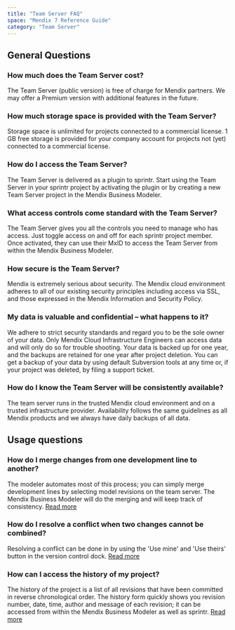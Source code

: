 ```yaml
---
title: "Team Server FAQ"
space: "Mendix 7 Reference Guide"
category: "Team Server"
---
```



## General Questions

### How much does the Team Server cost?

The Team Server (public version) is free of charge for Mendix partners. We may offer a Premium version with additional features in the future.

### How much storage space is provided with the Team Server?

Storage space is unlimited for projects connected to a commercial license. 1 GB free storage is provided for your company account for projects not (yet) connected to a commercial license.

### How do I access the Team Server?

The Team Server is delivered as a plugin to sprintr. Start using the Team Server in your sprintr project by activating the plugin or by creating a new Team Server project in the Mendix Business Modeler.

### What access controls come standard with the Team Server?

The Team Server gives you all the controls you need to manage who has access. Just toggle access on and off for each sprintr project member. Once activated, they can use their MxID to access the Team Server from within the Mendix Business Modeler.

### How secure is the Team Server?

Mendix is extremely serious about security. The Mendix cloud environment adheres to all of our existing security principles including access via SSL, and those expressed in the Mendix Information and Security Policy.

### My data is valuable and confidential – what happens to it?

We adhere to strict security standards and regard you to be the sole owner of your data. Only Mendix Cloud Infrastructure Engineers can access data and will only do so for trouble shooting. Your data is backed up for one year, and the backups are retained for one year after project deletion. You can get a backup of your data by using default Subversion tools at any time or, if your project was deleted, by filing a support ticket.

### How do I know the Team Server will be consistently available?

The team server runs in the trusted Mendix cloud environment and on a trusted infrastructure provider. Availability follows the same guidelines as all Mendix products and we always have daily backups of all data.

## Usage questions

### How do I merge changes from one development line to another?

The modeler automates most of this process; you can simply merge development lines by selecting model revisions on the team server. The Mendix Business Modeler will do the merging and will keep track of consistency. [Read more](version-control)

### How do I resolve a conflict when two changes cannot be combined?

Resolving a conflict can be done in by using the 'Use mine' and 'Use theirs' button in the version control dock. [Read more](version-control-scenarios)

### How can I access the history of my project?

The history of the project is a list of all revisions that have been committed in reverse chronological order. The history form quickly shows you revision number, date, time, author and message of each revision; it can be accessed from within the Mendix Business Modeler as well as sprintr. [Read more](version-control-scenarios)
